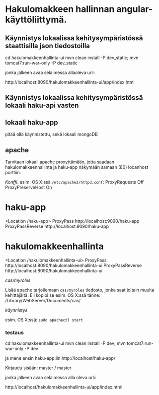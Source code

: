 # Hakulomakkeen hallinnan angular-käyttöliittymä.

## Käynnistys lokaalissa kehitysympäristössä staattisilla json tiedostoilla

  cd hakulomakkeenhallinta-ui
  mvn clean install -P dev_static; mvn tomcat7:run-war-only -P dev_static

jonka jälkeen avaa selaimessa allaoleva urli:

http://localhost:8090/hakulomakkeenhallinta-ui/app/index.html

## Käynnistys lokaalissa kehitysympäristössä lokaali haku-api vasten

## lokaali haku-app

pitää olla käynnistettu, sekä lokaali mongoDB

## apache

Tarvitaan lokaali apache proxyttämään, jotta saadaan hakulomakkeenhallinta ja haku-app näkymään samaan (80) locanhost porttiin.

*Konffi*. esim. OS X:ssä `/etc/apache2/httpd.conf`:
  ProxyRequests Off
  ProxyPreserveHost On

  # haku-app
  <Location /haku-app>
  ProxyPass http://localhost:9090/haku-app
  ProxyPassReverse http://localhost:9090/haku-app
  </Location>

  # hakulomakkeenhallinta
  <Location /hakulomakkeenhallinta-ui>
  ProxyPass http://localhost:8090/hakulomakkeenhallinta-ui
  ProxyPassReverse http://localhost:8090/hakulomakkeenhallinta-ui
  </Location>

*cas/myroles*

Lisää apache tarjoilemaan `cas/myroles` tiedosto, jonka saat joltain muulta kehittäjältä.
Eli kopioi se esim. OS X:ssä tänne:
  /Library/WebServer/Documents/cas/

*käynnistys*

esim. OS X:ssä: `sudo apachectl start`

### testaus

  cd hakulomakkeenhallinta-ui
  mvn clean install -P dev; mvn tomcat7:run-war-only -P dev

ja mene ensin haku-app:iin
http://localhost/haku-app/

Kirjaudu sisään: master / master

jonka jälkeen avaa selaimessa alla oleva urli:

http://localhost/hakulomakkeenhallinta-ui/app/index.html